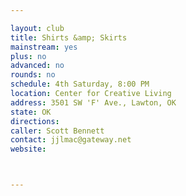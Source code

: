```yaml
---

layout: club
title: Shirts &amp; Skirts
mainstream: yes
plus: no
advanced: no
rounds: no
schedule: 4th Saturday, 8:00 PM
location: Center for Creative Living
address: 3501 SW 'F' Ave., Lawton, OK
state: OK
directions: 
caller: Scott Bennett
contact: jjlmac@gateway.net
website: 



---
```


